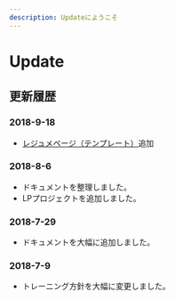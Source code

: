 ```yaml
---
description: Updateにようこそ
---
```


# Update

## 更新履歴

### 2018-9-18

* [レジュメページ（テンプレート）](documents/life-hack/redume.md)追加

### 2018-8-6

* ドキュメントを整理しました。
* LPプロジェクトを追加しました。

### 2018-7-29

* ドキュメントを大幅に追加しました。

### 2018-7-9

* トレーニング方針を大幅に変更しました。

